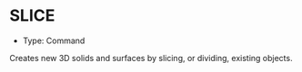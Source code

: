 # SLICE

- Type: Command

Creates new 3D solids and surfaces by slicing, or dividing, existing objects.

